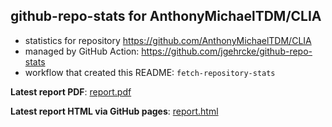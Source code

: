 ## github-repo-stats for AnthonyMichaelTDM/CLIA

- statistics for repository https://github.com/AnthonyMichaelTDM/CLIA
- managed by GitHub Action: https://github.com/jgehrcke/github-repo-stats
- workflow that created this README: `fetch-repository-stats`

**Latest report PDF**: [report.pdf](https://github.com/AnthonyMichaelTDM/my-repo-stats/raw/gh-pages/AnthonyMichaelTDM/CLIA/latest-report/report.pdf)


**Latest report HTML via GitHub pages**: [report.html](https://anthonymichaeltdm.github.io/my-repo-stats/AnthonyMichaelTDM/CLIA/latest-report/report.html)

